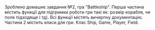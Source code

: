 Зроблено домашнє завдання №2, гра "Battleship". Перша частина містить функції для підтримки роботи гри такі як: розмір корабля, чи поле підходяще і тд). Всі функції містять вичерпну документацію. Частина 2 містить класи для гри. Клас Ship, Game, Player, Field.
